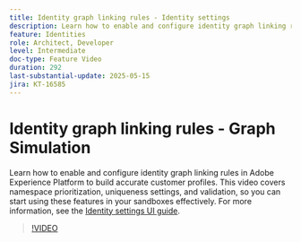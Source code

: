 ```yaml
---
title: Identity graph linking rules - Identity settings
description: Learn how to enable and configure identity graph linking rules in Adobe Experience Platform to build accurate customer profiles.
feature: Identities
role: Architect, Developer
level: Intermediate
doc-type: Feature Video
duration: 292
last-substantial-update: 2025-05-15
jira: KT-16585
---
```

# Identity graph linking rules - Graph Simulation

Learn how to enable and configure identity graph linking rules in Adobe Experience Platform to build accurate customer profiles. This video covers namespace prioritization, uniqueness settings, and validation, so you can start using these features in your sandboxes effectively. For more information, see the [Identity settings UI guide](https://experienceleague.adobe.com/en/docs/experience-platform/identity/features/identity-graph-linking-rules/identity-settings-ui).

>[!VIDEO](https://video.tv.adobe.com/v/3458487/?learn=on&enablevpops)
